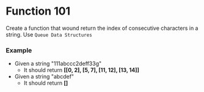 # Function 101

Create a function that wound return the index of consecutive characters in a string.
Use `Queue Data Structures` 

### Example
* Given a string "111abccc2deff33g"
    * It should return __[[0, 2], [5, 7], [11, 12], [13, 14]]__
* Given a string "abcdef"
    * It should return __[]__